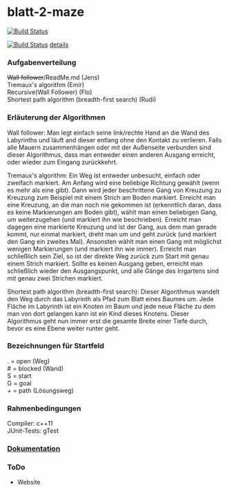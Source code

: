 # blatt-2-maze

[![Build Status](https://travis-ci.org/algdat/blatt-2-amf0.svg?branch=master)](https://travis-ci.org/algdat/blatt-2-maze.svg?branch=master)

[![Build Status](https://codecov.io/gh/algdat/blatt-2-maze/coverage.svg?branch=master)](https://travis-ci.org/algdat/blatt-2-maze.svg?branch=master) 
<a href="https://codecov.io/gh/algdat/blatt-2-maze/branch/master">details</a>

### Aufgabenverteilung
~~Wall follower~~/ReadMe.md (Jens)  
Tremaux's algorithm (Emir)  
Recursive(Wall Follower) (Flo)  
Shortest path algorithm (breadth-first search) (Rudi)  

### Erläuterung der Algorithmen
Wall follower:
Man legt einfach seine link/rechte Hand an die Wand des Labyrinths und läuft and dieser entlang ohne den Kontakt zu verlieren. 
Falls alle Mauern zusammenhängen oder mit der Außenseite verbunden sind dieser Algorithmus, dass man entweder einen anderen Ausgang erreicht, oder wieder zum Eingang zurückkehrt.

Tremaux's algorithm:
Ein Weg ist entweder unbesucht, einfach oder zweifach markiert. Am Anfang wird eine beliebige Richtung gewählt (wenn es mehr als eine gibt). Dann wird jeder beschrittene Gang von Kreuzung zu Kreuzung zum Beispiel mit einem Strich am Boden markiert. Erreicht man eine Kreuzung, an die man noch nie gekommen ist (erkenntlich daran, dass es keine Markierungen am Boden gibt), wählt man einen beliebigen Gang, um weiterzugehen (und markiert ihn wie beschrieben). Erreicht man dagegen eine markierte Kreuzung und ist der Gang, aus dem man gerade kommt, nur einmal markiert, dreht man um und geht zurück (und markiert den Gang ein zweites Mal). Ansonsten wählt man einen Gang mit möglichst wenigen Markierungen (und markiert ihn wie immer). Erreicht man schließlich sein Ziel, so ist der direkte Weg zurück zum Start mit genau einem Strich markiert.
Sollte es keinen Ausgang geben, erreicht man schließlich wieder den Ausgangspunkt, und alle Gänge des Irrgartens sind mit genau zwei Strichen markiert.

Shortest path algorithm (breadth-first search):
 Dieser Algorithmus wandelt den Weg durch das Labyrinth als Pfad zum Blatt eines Baumes um. Jede Fläche im Labyrinth ist ein Knoten im Baum und jede neue Fläche zu dem man von dort gelangen kann ist ein Kind dieses Knotens.
 Dieser Algorithmus geht nun immer erst die gesamte Breite einer Tiefe durch, bevor es eine Ebene weiter runter geht.

### Bezeichnungen für Startfeld
. = open (Weg)  
\# = blocked (Wand)  
S = start  
G = goal  
\+ = path (Lösungsweg)  

### Rahmenbedingungen
Compiler: c++11  
JUnit-Tests: gTest  

### <a href="https://algdat.github.io/blatt-2-maze/doxygen_doc/html/">Dokumentation</a>

### ToDo
- Website
  

